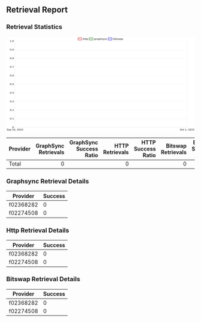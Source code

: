 ## Retrieval Report
### Retrieval Statistics
<img src="https://raw.githubusercontent.com/data-preservation-programs/filplus-checker-assets/main/filecoin-project/filecoin-plus-large-datasets/issues/2200/1695803461905.png"/>

| Provider | GraphSync Retrievals | GraphSync Success Ratio | HTTP Retrievals | HTTP Success Ratio | Bitswap Retrievals | Bitswap Success Ratio |
| :------- | -------------------: | ----------------------: | --------------: | -----------------: | -----------------: | --------------------: |
| Total    |                    0 |                         |               0 |                    |                  0 |                       |

### Graphsync Retrieval Details
| Provider  | Success |
| --------- | ------- |
| f02368282 | 0       |
| f02274508 | 0       |

### Http Retrieval Details
| Provider  | Success |
| --------- | ------- |
| f02368282 | 0       |
| f02274508 | 0       |

### Bitswap Retrieval Details
| Provider  | Success |
| --------- | ------- |
| f02368282 | 0       |
| f02274508 | 0       |
